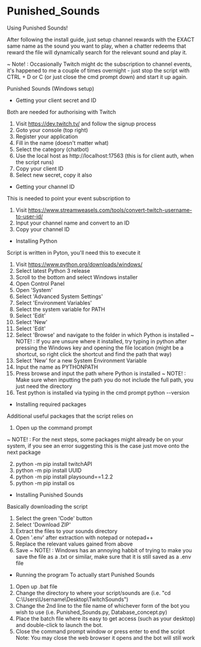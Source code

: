 # Punished_Sounds
Using Punished Sounds!

After following the install guide, just setup channel rewards with the EXACT same name as the sound you want to play, when a chatter redeems that reward the file will dynamically search for the relevant sound and play it.

~ Note! : Occasionally Twitch might dc the subscription to channel events, it's happened to me a couple of times overnight - just stop the script with CTRL + D or C (or just close the cmd prompt down) and start it up again.

Punished Sounds (Windows setup)

- Getting your client secret and ID

Both are needed for authorising with Twitch

1. Visit https://dev.twitch.tv/ and follow the signup process
2. Goto your console (top right)
3. Register your application
4. Fill in the name (doesn't matter what)
5. Select the category (chatbot)
6. Use the local host as http://localhost:17563 (this is for client auth, when the script runs)
7. Copy your client ID
8. Select new secret, copy it also

- Getting your channel ID

This is needed to point your event subscription to

1. Visit https://www.streamweasels.com/tools/convert-twitch-username-to-user-id/
2. Input your channel name and convert to an ID
3. Copy your channel ID

- Installing Python

Script is written in Pyton, you'll need this to execute it

1. Visit https://www.python.org/downloads/windows/
2. Select latest Python 3 release
3. Scroll to the bottom and select Windows installer
4. Open Control Panel
5. Open 'System'
6. Select 'Advanced System Settings'
7. Select 'Environment Variables'
8. Select the system variable for PATH
9. Select 'Edit'
10. Select 'New'
11. Select 'Edit'
12. Select 'Browse' and navigate to the folder in which Python is installed
~ NOTE! : If you are unsure where it installed, try typing in python after pressing the Windows key and opening the file location (might be a shortcut, so right click the shortcut and find the path that way)
13. Select 'New' for a new System Environment Variable
14. Input the name as PYTHONPATH
15. Press browse and input the path where Python is installed
~ NOTE! : Make sure when inputting the path you do not include the full path, you just need the directory
16. Test python is installed via typing in the cmd prompt python --version

- Installing required packages

Additional useful packages that the script relies on

1. Open up the command prompt

~ NOTE! : For the next steps, some packages might already be on your system, if you see an error suggesting this is the case just move onto the next package

2. python -m pip install twitchAPI
3. python -m pip install UUID
5. python -m pip install playsound==1.2.2
6. python -m pip install os

- Installing Punished Sounds

Basically downloading the script

1. Select the green 'Code' button
2. Select 'Download ZIP'
3. Extract the files to your sounds directory
4. Open '.env' after extraction with notepad or notepad++
5. Replace the relevant values gained from above
6. Save
~ NOTE! : Windows has an annoying habbit of trying to make you save the file as a .txt or similar, make sure that it is still saved as a .env file

- Running the program
To actually start Punished Sounds

1. Open up .bat file
2. Change the directory to where your script/sounds are (i.e. "cd C:\Users\Username\Desktop\TwitchSounds")
3. Change the 2nd line to the file name of whichever form of the bot you wish to use (i.e. Punished_Sounds.py, Database_concept.py)
4. Place the batch file where its easy to get access (such as your desktop) and double-click to launch the bot.
5. Close the command prompt window or press enter to end the script
Note: You may close the web browser it opens and the bot will still work
